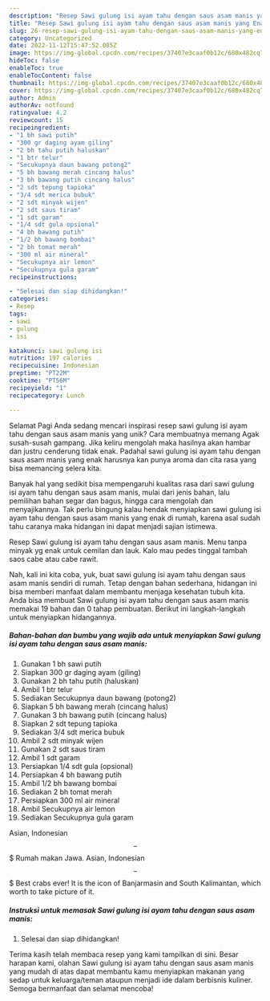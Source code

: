 ```yaml
---
description: "Resep Sawi gulung isi ayam tahu dengan saus asam manis yang Enak, Lezat"
title: "Resep Sawi gulung isi ayam tahu dengan saus asam manis yang Enak, Lezat"
slug: 26-resep-sawi-gulung-isi-ayam-tahu-dengan-saus-asam-manis-yang-enak-lezat
category: Uncategorized
date: 2022-11-12T15:47:52.085Z
image: https://img-global.cpcdn.com/recipes/37407e3caaf0b12c/680x482cq70/sawi-gulung-isi-ayam-tahu-dengan-saus-asam-manis-foto-resep-utama.jpg
hideToc: false
enableToc: true
enableTocContent: false
thumbnail: https://img-global.cpcdn.com/recipes/37407e3caaf0b12c/680x482cq70/sawi-gulung-isi-ayam-tahu-dengan-saus-asam-manis-foto-resep-utama.jpg
cover: https://img-global.cpcdn.com/recipes/37407e3caaf0b12c/680x482cq70/sawi-gulung-isi-ayam-tahu-dengan-saus-asam-manis-foto-resep-utama.jpg
author: Admin
authorAv: notfound
ratingvalue: 4.2
reviewcount: 15
recipeingredient:
- "1 bh sawi putih"
- "300 gr daging ayam giling"
- "2 bh tahu putih haluskan"
- "1 btr telur"
- "Secukupnya daun bawang potong2"
- "5 bh bawang merah cincang halus"
- "3 bh bawang putih cincang halus"
- "2 sdt tepung tapioka"
- "3/4 sdt merica bubuk"
- "2 sdt minyak wijen"
- "2 sdt saus tiram"
- "1 sdt garam"
- "1/4 sdt gula opsional"
- "4 bh bawang putih"
- "1/2 bh bawang bombai"
- "2 bh tomat merah"
- "300 ml air mineral"
- "Secukupnya air lemon"
- "Secukupnya gula garam"
recipeinstructions:

- "Selesai dan siap dihidangkan!"
categories:
- Resep
tags:
- sawi
- gulung
- isi

katakunci: sawi gulung isi 
nutrition: 197 calories
recipecuisine: Indonesian
preptime: "PT22M"
cooktime: "PT56M"
recipeyield: "1"
recipecategory: Lunch

---
```



Selamat Pagi Anda sedang mencari inspirasi resep sawi gulung isi ayam tahu dengan saus asam manis yang unik? Cara membuatnya memang Agak susah-susah gampang. Jika keliru mengolah maka hasilnya akan hambar dan justru cenderung tidak enak. Padahal sawi gulung isi ayam tahu dengan saus asam manis yang enak harusnya kan punya aroma dan cita rasa yang bisa memancing selera kita.


Banyak hal yang sedikit bisa mempengaruhi kualitas rasa dari sawi gulung isi ayam tahu dengan saus asam manis, mulai dari jenis bahan, lalu pemilihan bahan segar dan bagus, hingga cara mengolah dan menyajikannya. Tak perlu bingung kalau hendak menyiapkan sawi gulung isi ayam tahu dengan saus asam manis yang enak di rumah, karena asal sudah tahu caranya maka hidangan ini dapat menjadi sajian istimewa.

Resep Sawi gulung isi ayam tahu dengan saus asam manis. Menu tanpa minyak yg enak untuk cemilan dan lauk. Kalo mau pedes tinggal tambah saos cabe atau cabe rawit.


Nah, kali ini kita coba, yuk, buat sawi gulung isi ayam tahu dengan saus asam manis sendiri di rumah. Tetap dengan bahan sederhana, hidangan ini bisa memberi manfaat dalam membantu menjaga kesehatan tubuh kita. Anda bisa membuat Sawi gulung isi ayam tahu dengan saus asam manis memakai 19 bahan dan 0 tahap pembuatan. Berikut ini langkah-langkah untuk menyiapkan hidangannya.

<!--inarticleads1-->

##### Bahan-bahan dan bumbu yang wajib ada untuk menyiapkan Sawi gulung isi ayam tahu dengan saus asam manis:

1. Gunakan 1 bh sawi putih
1. Siapkan 300 gr daging ayam (giling)
1. Gunakan 2 bh tahu putih (haluskan)
1. Ambil 1 btr telur
1. Sediakan Secukupnya daun bawang (potong2)
1. Siapkan 5 bh bawang merah (cincang halus)
1. Gunakan 3 bh bawang putih (cincang halus)
1. Siapkan 2 sdt tepung tapioka
1. Sediakan 3/4 sdt merica bubuk
1. Ambil 2 sdt minyak wijen
1. Gunakan 2 sdt saus tiram
1. Ambil 1 sdt garam
1. Persiapkan 1/4 sdt gula (opsional)
1. Persiapkan 4 bh bawang putih
1. Ambil 1/2 bh bawang bombai
1. Sediakan 2 bh tomat merah
1. Persiapkan 300 ml air mineral
1. Ambil Secukupnya air lemon
1. Sediakan Secukupnya gula garam


Asian, Indonesian $$ - $$$ Rumah makan Jawa. Asian, Indonesian $$ - $$$ Best crabs ever! It is the icon of Banjarmasin and South Kalimantan, which worth to take picture of it. 

<!--inarticleads2-->

##### Instruksi untuk memasak Sawi gulung isi ayam tahu dengan saus asam manis:


1. Selesai dan siap dihidangkan!



Terima kasih telah membaca resep yang kami tampilkan di sini. Besar harapan kami, olahan Sawi gulung isi ayam tahu dengan saus asam manis yang mudah di atas dapat membantu kamu menyiapkan makanan yang sedap untuk keluarga/teman ataupun menjadi ide dalam berbisnis kuliner. Semoga bermanfaat dan selamat mencoba!
